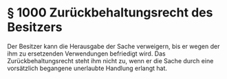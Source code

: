 # § 1000 Zurückbehaltungsrecht des Besitzers
Der Besitzer kann die Herausgabe der Sache verweigern, bis er wegen der ihm zu ersetzenden Verwendungen befriedigt wird. Das Zurückbehaltungsrecht steht ihm nicht zu, wenn er die Sache durch eine vorsätzlich begangene unerlaubte Handlung erlangt hat.